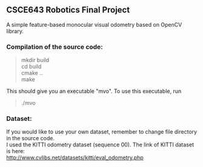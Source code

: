 ## CSCE643 Robotics Final Project
A simple feature-based monocular visual odometry based on OpenCV library.  
### Compilation of the source code:
  > mkdir build  
  > cd build  
  > cmake ..  
  > make  

This should give you an executable "mvo".  To use this executable, run  
  >./mvo  

### Dataset:  
If you would like to use your own dataset, remember to change file directory in the source code.  
I used the KITTI odometry dataset (sequence 00). The link of KITTI dataset is here:  
http://www.cvlibs.net/datasets/kitti/eval_odometry.php  

